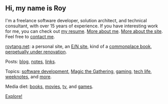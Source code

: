---
---

## Hi, my name is Roy

I'm a freelance software developer, solution architect, and technical consultant, with over 15 years of experience. If you have interesting work for me, you can check out [my resume](/resume/). [More about me](/about/). [More about the site](/page/about/site/). Feel free to [contact me](/page/about/contact/).

<a href="https://roytang.net">roytang.net</a>: a personal site, an [E/N site](http://sawv.org/en.html), kind of a [commonplace book](https://en.wikipedia.org/wiki/Commonplace_book), [perpetually under renovation](/2019/08/perpetually-under-renovation/).

Posts: [blog](/blog/), [notes](/notes/), [links](/links/).

Topics: [software development](/tags/software-development/), [Magic the Gathering](/tags/mtg/), [gaming](/tags/gaming), [tech life](/tags/tech-life/), [weeknotes](/blog/tags/weeknotes/), and [more](/tags/).

Media diet: [books](/reviews/books/), [movies](/reviews/movies), [tv](/reviews/tv), and [games](/reviews/games).

[Explore!](/page/explore/)